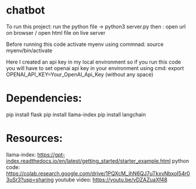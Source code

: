 # chatbot
To run this project: run the python file -> python3 server.py
then : open url on browser / open html file on live server

Before running this code activate myenv using commnad: source myenv/bin/activate

Here I created an api key in my local environment so if you run this code you will have to set openai api key in your environment using cmd: export OPENAI_API_KEY=Your_OpenAI_Api_Key (without any space)

# Dependencies: 
pip install flask
pip install llama-index
pip install langchain

# Resources: 
llama-index: https://gpt-index.readthedocs.io/en/latest/getting_started/starter_example.html
python code: https://colab.research.google.com/drive/1PQXcM_jhN6QJ7uTkxvNbxoI54r03uSr3?usp=sharing
youtube video: https://youtu.be/vDZAZuaXf48
